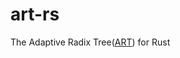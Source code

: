 # art-rs
The Adaptive Radix Tree([ART](https://15721.courses.cs.cmu.edu/spring2016/papers/leis-icde2013.pdf)) for Rust
